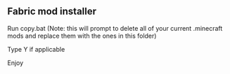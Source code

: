 ## Fabric mod installer

Run copy.bat (Note: this will prompt to delete all of your current .minecraft mods and replace them with the ones in this folder)

Type Y if applicable

Enjoy

